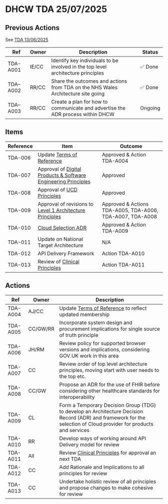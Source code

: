 # DHCW TDA 25/07/2025

## Previous Actions

See [TDA 13/06/2025](../2025-06-13/index.md)

| Ref      | Owner | Description | Status |
| -------- | ----- | ----------- | ------ |
| TDA-A001 | IE/CC | Identify key individuals to be involved in the top level architecture principles | ✅ Done |
| TDA–A002 | RR/CC | Share the outcomes and actions from TDA on the NHS Wales Architecture site going | ✅ Done |
| TDA–A003 | RR/CC | Create a plan for how to communicate and advertise the ADR process within DHCW | Ongoing |

## Items

| Reference | Item | Outcome |
| --------- | ---- | ------- |
| TDA-006   | Update [Terms of Reference​](../../terms-of-reference/index.md) | Approved & Action TDA-A004 |
| TDA-007   | Approval of [Digital Products & Software Engineering ​Principles](../../../../principles/digital-products-and-software-engineering/index.md) | Approved |
| TDA-008   | Approval of [UCD Principles​](../../../../principles/user-centred-design/index.md) | Approved |
| TDA-009   | Approval of revisions to [Level 1 Architecture Principles​](../../../../principles/architecture-principles/index.md) | Approved & Actions TDA-A005, TDA-A006, TDA-A007, TDA-A008 |
| TDA-010   | [Cloud Selection ADR​](https://github.com/GIGCymru/architecture/issues/30) | Approved & Action TDA-A009 |
| TDA-011   | Update on National Target Architecture ​| N/A |
| TDA-012   | API Delivery Framework​ | Action TDA-A010 |
| TDA-013   | Review of [Clinical Principles​](../../../../principles/clinical/index.md) | Action TDA-A011 |

## Actions

| Ref      | Owner    | Description |
| -------- | -------- | ----------- |
| TDA-A004 | AJ/CC    | Update [Terms of Reference​](../../terms-of-reference/index.md) to reflect updated membership |
| TDA-A005 | CC/GW/RR | Incorporate system design and procurement implications for single source of truth principle |
| TDA-A006 | JH/RM    | Review policy for supported browser versions and implications, considering GOV.UK work in this area |
| TDA-A007 | CC       | Review order of top level architecture principles, moving start with user needs to the top etc. |
| TDA-A008 | CC/GW    | Propose an ADR for the use of FHIR before considering other healthcare standards for interoperability |
| TDA-A009 | CL       | Form a Temporary Decision Group (TDG) to develop an Architecture Decision Record (ADR) and framework for the selection of Cloud provider for products and services |
| TDA-A010 | RR       | Develop ways of working around API Delivery model for review |
| TDA-A011 | All      | Review [Clinical Principles​](../../../../principles/clinical/index.md) for approval an next TDA |
| TDA-A012 | CC       | Add Rationale and Implications to all principles for review |
| TDA-A013 | CC       | Undertake holistic review of all principles and propose changes to make cohesive for review |
